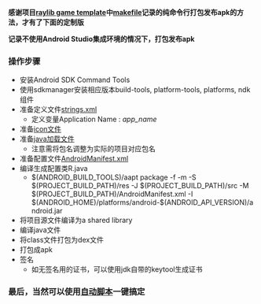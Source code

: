 **感谢项目[raylib game template](https://github.com/raysan5/raylib-game-template)中[makefile](build/Makefile.Android)记录的纯命令行打包发布apk的方法，才有了下面的定制版**

**记录不使用Android Studio集成环境的情况下，打包发布apk**

### 操作步骤
* 安装Android SDK Command Tools
* 使用sdkmanager安装相应版本build-tools, platform-tools, platforms, ndk组件
* 准备定义文件[strings.xml](android/res/values/strings.xml)
  * 定义变量Application Name : _app_name_
* 准备[icon文件](android/res/icons)
* 准备[java加载文件](android/src/cn/luh/apk/NativeLoader.java)
   * 注意需将包名调整为实际的项目对应包名
* 准备配置文件[AndroidManifest.xml](android/AndroidManifest.xml)
* 编译生成配置类R.java
   * \$(ANDROID_BUILD_TOOLS)/aapt package -f -m -S \$(PROJECT_BUILD_PATH)/res -J \$(PROJECT_BUILD_PATH)/src -M \$(PROJECT_BUILD_PATH)/AndroidManifest.xml -I \$(ANDROID_HOME)/platforms/android-$(ANDROID_API_VERSION)/android.jar
* 将项目源文件编译为a shared library
*  编译java文件
*  将class文件打包为dex文件
*  打包成apk
*  签名
    * 如无签名用的证书，可以使用jdk自带的keytool生成证书

### 最后，当然可以使用[自动脚本](../../build/apk/pac.bat)一键搞定